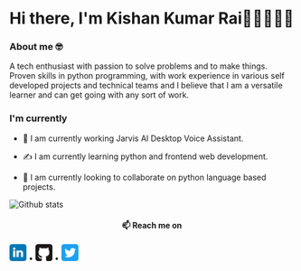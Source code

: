 # Hi there, I'm Kishan Kumar Rai👋🏼👨🏻‍💻
### About me 🤓
A tech enthusiast with passion to solve problems and to make things. Proven skills in python programming, with work experience in various self developed projects and technical teams and I believe that I am a versatile learner and can get going with any sort of work.

### I'm currently

- 💼 I am currently working Jarvis AI Desktop Voice Assistant.

- ✍️ I am currently learning python and frontend web development.

- 🌱  I am currently looking to collaborate on python language based projects.

![Github stats](https://github-readme-stats.vercel.app/api?username=kishanrajput23&theme=light&show_icons=true)<h4 align='center'>📫 Reach me on</h4>

<p align='center'>

<a href = https://www.linkedin.com/in/kishan-kumar-rai-23112000><img src=https://raw.githubusercontent.com/edent/SuperTinyIcons/master/images/svg/linkedin.svg height='30' weight='30'></a> • <a href = https://github.com/kishanrajput23><img src=https://raw.githubusercontent.com/edent/SuperTinyIcons/master/images/svg/github.svg height='30' weight='30'></a> • <a href = https://twitter.com/kishan_rajput23><img src=https://raw.githubusercontent.com/edent/SuperTinyIcons/master/images/svg/twitter.svg height='30' weight='30'></a>
